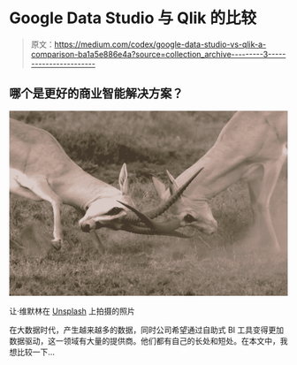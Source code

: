 # Google Data Studio 与 Qlik 的比较

> 原文：<https://medium.com/codex/google-data-studio-vs-qlik-a-comparison-ba1a5e886e4a?source=collection_archive---------3----------------------->

## 哪个是更好的商业智能解决方案？

![](img/744952f3644af88bfe8c2682d6c5998f.png)

让·维默林在 [Unsplash](https://unsplash.com/s/photos/fight?utm_source=unsplash&utm_medium=referral&utm_content=creditCopyText) 上拍摄的照片

在大数据时代，产生越来越多的数据，同时公司希望通过自助式 BI 工具变得更加数据驱动，这一领域有大量的提供商。他们都有自己的长处和短处。在本文中，我想比较一下…